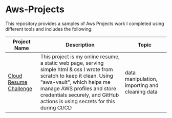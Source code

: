 # Aws-Projects

This repository provides a samples of Aws Projects work I completed using different tools and includes the following:

Project Name   | Description    |  Topic
---------------| -------------  | ------------------
[Cloud Resume Challenge](https://github.com/FemiTheAnalyst/clouds)  | This project is my online resume, a static web page, serving simple html & css I wrote from scratch to keep it clean. Using "aws-vault", which helps me manage AWS profiles and store credentials securely, and GitHub actions is using secrets for this during CI/CD  | data manipulation, importing and cleaning data

